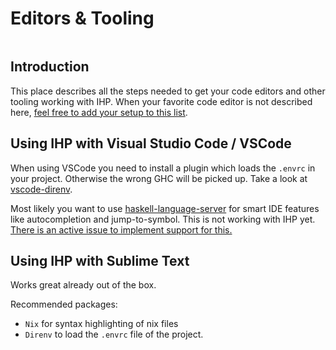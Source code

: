 # Editors & Tooling

```toc
```

## Introduction

This place describes all the steps needed to get your code editors and other tooling working with IHP. When your favorite code editor is not described here, [feel free to add your setup to this list](https://github.com/digitallyinduced/ihp/tree/master/Guide).

## Using IHP with Visual Studio Code / VSCode

When using VSCode you need to install a plugin which loads the `.envrc` in your project. Otherwise the wrong GHC will be picked up. Take a look at [vscode-direnv](https://github.com/rubymaniac/vscode-direnv).

Most likely you want to use [haskell-language-server](https://github.com/haskell/haskell-language-server) for smart IDE features like autocompletion and jump-to-symbol. This is not working with IHP yet. [There is an active issue to implement support for this.](https://github.com/digitallyinduced/ihp/issues/190)

## Using IHP with Sublime Text

Works great already out of the box.

Recommended packages:
- `Nix` for syntax highlighting of nix files
- `Direnv` to load the `.envrc` file of the project.